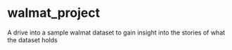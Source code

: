 # walmat_project
A drive into a sample walmat dataset to gain insight into the stories of what the dataset holds 
